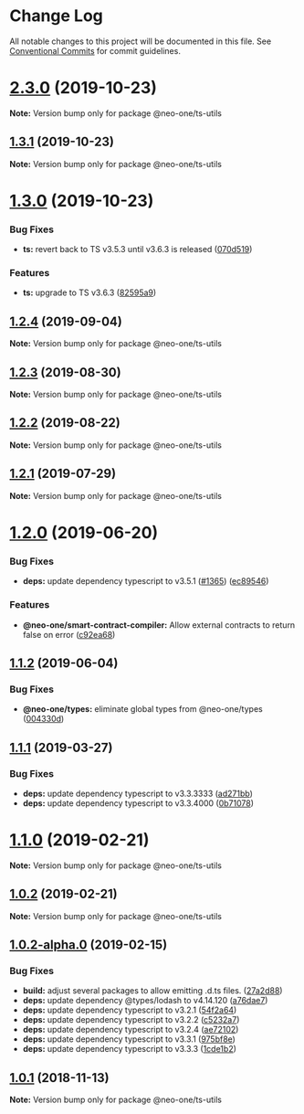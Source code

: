 # Change Log

All notable changes to this project will be documented in this file.
See [Conventional Commits](https://conventionalcommits.org) for commit guidelines.

# [2.3.0](https://github.com/neo-one-suite/neo-one/compare/@neo-one/ts-utils@1.3.1...@neo-one/ts-utils@2.3.0) (2019-10-23)

**Note:** Version bump only for package @neo-one/ts-utils





## [1.3.1](https://github.com/neo-one-suite/neo-one/compare/@neo-one/ts-utils@1.3.0...@neo-one/ts-utils@1.3.1) (2019-10-23)

**Note:** Version bump only for package @neo-one/ts-utils





# [1.3.0](https://github.com/neo-one-suite/neo-one/compare/@neo-one/ts-utils@1.2.4...@neo-one/ts-utils@1.3.0) (2019-10-23)


### Bug Fixes

* **ts:** revert back to TS v3.5.3 until v3.6.3 is released ([070d519](https://github.com/neo-one-suite/neo-one/commit/070d5190bdacbec433af37c69fef1cc7702b8bde))


### Features

* **ts:** upgrade to TS v3.6.3 ([82595a9](https://github.com/neo-one-suite/neo-one/commit/82595a91c063a4fa08ef06f631cd1dab4cb965f3))





## [1.2.4](https://github.com/neo-one-suite/neo-one/compare/@neo-one/ts-utils@1.2.3...@neo-one/ts-utils@1.2.4) (2019-09-04)

**Note:** Version bump only for package @neo-one/ts-utils





## [1.2.3](https://github.com/neo-one-suite/neo-one/compare/@neo-one/ts-utils@1.2.2...@neo-one/ts-utils@1.2.3) (2019-08-30)

**Note:** Version bump only for package @neo-one/ts-utils





## [1.2.2](https://github.com/neo-one-suite/neo-one/compare/@neo-one/ts-utils@1.2.1...@neo-one/ts-utils@1.2.2) (2019-08-22)

**Note:** Version bump only for package @neo-one/ts-utils





## [1.2.1](https://github.com/neo-one-suite/neo-one/compare/@neo-one/ts-utils@1.2.0...@neo-one/ts-utils@1.2.1) (2019-07-29)

**Note:** Version bump only for package @neo-one/ts-utils





# [1.2.0](https://github.com/neo-one-suite/neo-one/compare/@neo-one/ts-utils@1.1.2...@neo-one/ts-utils@1.2.0) (2019-06-20)


### Bug Fixes

* **deps:** update dependency typescript to v3.5.1 ([#1365](https://github.com/neo-one-suite/neo-one/issues/1365)) ([ec89546](https://github.com/neo-one-suite/neo-one/commit/ec89546))


### Features

* **@neo-one/smart-contract-compiler:** Allow external contracts to return false on error ([c92ea68](https://github.com/neo-one-suite/neo-one/commit/c92ea68))





## [1.1.2](https://github.com/neo-one-suite/neo-one/compare/@neo-one/ts-utils@1.1.1...@neo-one/ts-utils@1.1.2) (2019-06-04)


### Bug Fixes

* **@neo-one/types:** eliminate global types from @neo-one/types ([004330d](https://github.com/neo-one-suite/neo-one/commit/004330d))





## [1.1.1](https://github.com/neo-one-suite/neo-one/compare/@neo-one/ts-utils@1.1.0...@neo-one/ts-utils@1.1.1) (2019-03-27)


### Bug Fixes

* **deps:** update dependency typescript to v3.3.3333 ([ad271bb](https://github.com/neo-one-suite/neo-one/commit/ad271bb))
* **deps:** update dependency typescript to v3.3.4000 ([0b71078](https://github.com/neo-one-suite/neo-one/commit/0b71078))





# [1.1.0](https://github.com/neo-one-suite/neo-one/compare/@neo-one/ts-utils@1.0.2...@neo-one/ts-utils@1.1.0) (2019-02-21)

**Note:** Version bump only for package @neo-one/ts-utils





## [1.0.2](https://github.com/neo-one-suite/neo-one/compare/@neo-one/ts-utils@1.0.2-alpha.0...@neo-one/ts-utils@1.0.2) (2019-02-21)

**Note:** Version bump only for package @neo-one/ts-utils





## [1.0.2-alpha.0](https://github.com/neo-one-suite/neo-one/compare/@neo-one/ts-utils@1.0.1...@neo-one/ts-utils@1.0.2-alpha.0) (2019-02-15)


### Bug Fixes

* **build:** adjust several packages to allow emitting .d.ts files. ([27a2d88](https://github.com/neo-one-suite/neo-one/commit/27a2d88))
* **deps:** update dependency @types/lodash to v4.14.120 ([a76dae7](https://github.com/neo-one-suite/neo-one/commit/a76dae7))
* **deps:** update dependency typescript to v3.2.1 ([54f2a64](https://github.com/neo-one-suite/neo-one/commit/54f2a64))
* **deps:** update dependency typescript to v3.2.2 ([c5232a7](https://github.com/neo-one-suite/neo-one/commit/c5232a7))
* **deps:** update dependency typescript to v3.2.4 ([ae72102](https://github.com/neo-one-suite/neo-one/commit/ae72102))
* **deps:** update dependency typescript to v3.3.1 ([975bf8e](https://github.com/neo-one-suite/neo-one/commit/975bf8e))
* **deps:** update dependency typescript to v3.3.3 ([1cde1b2](https://github.com/neo-one-suite/neo-one/commit/1cde1b2))





## [1.0.1](https://github.com/neo-one-suite/neo-one/compare/@neo-one/ts-utils@1.0.0...@neo-one/ts-utils@1.0.1) (2018-11-13)

**Note:** Version bump only for package @neo-one/ts-utils

